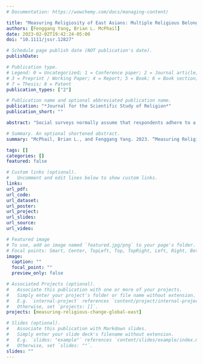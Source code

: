 ```yaml
---
# Documentation: https://wowchemy.com/docs/managing-content/

title: "Measuring Religiosity of East Asians: Multiple Religious Belonging, Believing, and Practicing"
authors: [Fenggang Yang, Brian L. McPhail]
date: 2023-02-02T19:42:24-05:00
doi: "10.1111/jssr.12827"

# Schedule page publish date (NOT publication's date).
publishDate: 

# Publication type.
# Legend: 0 = Uncategorized; 1 = Conference paper; 2 = Journal article;
# 3 = Preprint / Working Paper; 4 = Report; 5 = Book; 6 = Book section;
# 7 = Thesis; 8 = Patent
publication_types: ["2"]

# Publication name and optional abbreviated publication name.
publication: "*Journal for the Scientific Study of Religion*"
publication_short: ""

abstract: "Social surveys normally assume that respondents adhere to a single religious faith in belonging, believing, and practicing congruently. Some surveys even take religious preference or identity as the single measure of religiosity and examine its relationship with other variables. The customarily used survey items, however, fail to capture the non-exclusive and hybrid religiosity, which is arguably the traditional and normal pattern in East Asia while becoming increasingly common in the West. We have developed a new set of survey questions that allow respondents to choose identification, practice, and belief in multiple religions, and conducted a survey among international students from East Asia at an American university. The findings show that multiple religious belonging, believing and practicing are quite common, the level of believing and participating in religious services and rituals varies substantially, and no confession-based single measure of religious identity or practice is sufficient for measuring religiosity. We recommend this set of improved measures of religiosity be adopted in future surveys in East Asia and probably in the West as well."

# Summary. An optional shortened abstract.
summary: "McPhail, Brian L., and Fenggang Yang. 2023. “Measuring Religiosity of East Asians: Multiple Religious Belonging, Believing, and Practicing.” *Journal for the Scientific Study of Religion* doi: 10.1111/jssr.12827."

tags: []
categories: []
featured: false

# Custom links (optional).
#   Uncomment and edit lines below to show custom links.
links:
url_pdf: 
url_code:
url_dataset:
url_poster:
url_project:
url_slides:
url_source:
url_video:

# Featured image
# To use, add an image named `featured.jpg/png` to your page's folder.
# Focal points: Smart, Center, TopLeft, Top, TopRight, Left, Right, BottomLeft, Bottom, BottomRight.
image:
  caption: ""
  focal_point: ""
  preview_only: false

# Associated Projects (optional).
#   Associate this publication with one or more of your projects.
#   Simply enter your project's folder or file name without extension.
#   E.g. `internal-project` references `content/project/internal-project/index.md`.
#   Otherwise, set `projects: []`.
projects: [measuring-religious-change-global-east]

# Slides (optional).
#   Associate this publication with Markdown slides.
#   Simply enter your slide deck's filename without extension.
#   E.g. `slides: "example"` references `content/slides/example/index.md`.
#   Otherwise, set `slides: ""`.
slides: ""
---
```

